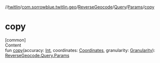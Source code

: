 //[twitlin](../../../../index.md)/[com.sorrowblue.twitlin.geo](../../../index.md)/[ReverseGeocode](../../index.md)/[Query](../index.md)/[Params](index.md)/[copy](copy.md)



# copy  
[common]  
Content  
fun [copy](copy.md)(accuracy: [Int](https://kotlinlang.org/api/latest/jvm/stdlib/kotlin/-int/index.html), coordinates: [Coordinates](../../../../com.sorrowblue.twitlin.objects/-coordinates/index.md), granularity: [Granularity](../../../../com.sorrowblue.twitlin.objects/-granularity/index.md)): [ReverseGeocode.Query.Params](index.md)  




